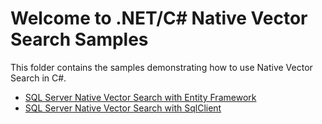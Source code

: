 # Welcome to .NET/C# Native Vector Search Samples
This folder contains the samples demonstrating how to use Native Vector Search in C#.

- [SQL Server Native Vector Search with Entity Framework](./EF-Core/README.md)
- [SQL Server Native Vector Search with SqlClient](./SqlClient/ReadMe.md)
